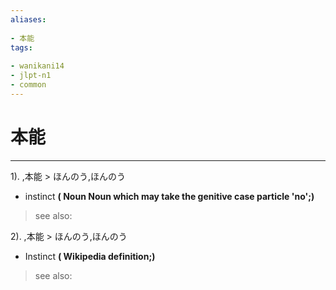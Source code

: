 ```yaml
---
aliases:
    
- 本能
tags:
    
- wanikani14
- jlpt-n1
- common
---
```


# 本能
---
1).
,本能 > ほんのう,ほんのう

- instinct
**( Noun Noun which may take the genitive case particle 'no';)**
> see also: 
            
2).
,本能 > ほんのう,ほんのう

- Instinct
**( Wikipedia definition;)**
> see also: 
            